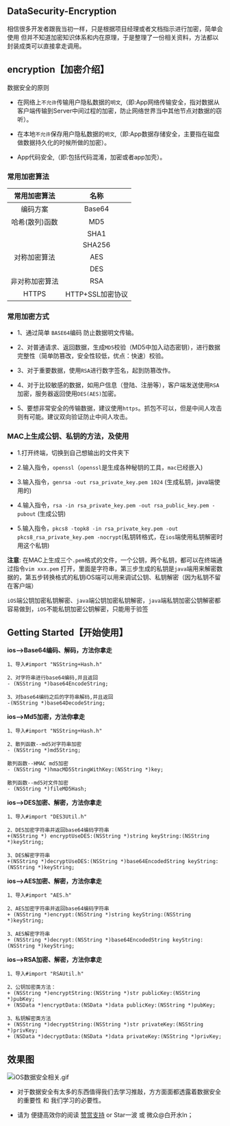## DataSecurity-Encryption

相信很多开发者跟我当初一样，只是根据项目经理或者文档指示进行加密，简单会使用 但并不知道加密知识体系和内在原理，于是整理了一份相关资料，方法都以封装成类可以直接拿走调用。


## encryption【加密介绍】

数据安全的原则
- 在网络上`不允许`传输用户隐私数据的`明文`,（即:App网络传输安全，指对数据从客户端传输到Server中间过程的加密，防止网络世界当中其他节点对数据的窃听）。

- 在本地`不允许`保存用户隐私数据的`明文`,（即:App数据存储安全，主要指在磁盘做数据持久化的时候所做的加密）。

- App代码安全,（即:包括代码混淆，加密或者app加壳）。

### 常用加密算法

|常用加密算法 | 名称 |
|:-: |:-:|
| 编码方案 | Base64 |
| 哈希(散列)函数 | MD5 |
|   | SHA1 |
|   | SHA256 |
| 对称加密算法 | AES |
|  | DES |
| 非对称加密算法 | RSA |
| HTTPS | HTTP+SSL加密协议 |

### 常用加密方式

- 1、通过简单 `BASE64`编码 防止数据明文传输。

- 2、对普通请求、返回数据，生成`MD5`校验（MD5中加入动态密钥），进行数据完整性（简单防篡改，安全性较低，优点：快速）校验。

- 3、对于重要数据，使用`RSA`进行数字签名，起到防篡改作。

- 4、对于比较敏感的数据，如用户信息（登陆、注册等），客户端发送使用`RSA`加密，服务器返回使用`DES(AES)`加密。

- 5、要想非常安全的传输数据，建议使用`https`。抓包不可以，但是中间人攻击则有可能。建议双向验证防止中间人攻击。



### MAC上生成公钥、私钥的方法，及使用

- 1.打开终端，切换到自己想输出的文件夹下

- 2.输入指令，`openssl`（`openssl`是生成各种秘钥的工具，`mac`已经嵌入)

- 3.输入指令，`genrsa -out rsa_private_key.pem 1024` (生成私钥，java端使用的)

- 4.输入指令，`rsa -in rsa_private_key.pem -out rsa_public_key.pem -pubout` (生成公钥)

- 5.输入指令，`pkcs8 -topk8 -in rsa_private_key.pem -out pkcs8_rsa_private_key.pem -nocrypt`(私钥转格式，在`ios`端使用私钥解密时用这个私钥)

**注意**: 在MAC上生成三个`.pem`格式的文件，一个公钥，两个私钥，都可以在终端通过指令`vim xxx.pem` 打开，里面是字符串，第三步生成的私钥是`java`端用来解密数据的，第五步转换格式的私钥iOS端可以用来调试公钥、私钥解密（因为私钥不留在客户端）  

`iOS`端公钥加密私钥解密、`java`端公钥加密私钥解密，`java`端私钥加密公钥解密都容易做到，`iOS`不能私钥加密公钥解密，只能用于验签


## Getting Started【开始使用】

**ios-->Base64编码、解码，方法你拿走**
```objc
1、导入#import "NSString+Hash.h"

2、对字符串进行base64编码,并且返回
- (NSString *)base64EncodeString;

3、对base64编码之后的字符串解码,并且返回
-(NSString *)base64DecodeString;
```

**ios-->Md5加密，方法你拿走**
```objc
1、导入#import "NSString+Hash.h"

2、散列函数--md5对字符串加密
- (NSString *)md5String;

散列函数--HMAC md5加密
- (NSString *)hmacMD5StringWithKey:(NSString *)key;

散列函数--md5对文件加密
- (NSString *)fileMD5Hash;
```

**ios-->DES加密、解密，方法你拿走**
```objc
1、导入#import "DES3Util.h"

2、DES加密字符串并返回base64编码字符串
+(NSString *) encryptUseDES:(NSString *)string keyString:(NSString *)keyString;

3、DES解密字符串
+(NSString *)decryptUseDES:(NSString *)base64EncodedString keyString:(NSString *)keyString;
```

**ios-->AES加密、解密，方法你拿走**
```objc
1、导入#import "AES.h"

2、AES加密字符串并返回base64编码字符串
+ (NSString *)encrypt:(NSString *)string keyString:(NSString *)keyString;

3、AES解密字符串
+ (NSString *)decrypt:(NSString *)base64EncodedString keyString:(NSString *)keyString;
```

**ios-->RSA加密、解密，方法你拿走**
```objc
1、导入#import "RSAUtil.h"

2、公钥加密类方法：
+ (NSString *)encryptString:(NSString *)str publicKey:(NSString *)pubKey;
+ (NSData *)encryptData:(NSData *)data publicKey:(NSString *)pubKey;

3、私钥解密类方法
+ (NSString *)decryptString:(NSString *)str privateKey:(NSString *)privKey;
+ (NSData *)decryptData:(NSData *)data privateKey:(NSString *)privKey;
```

## 效果图
![iOS数据安全相关.gif](http://upload-images.jianshu.io/upload_images/2230763-5ff2f3b6e380f7f7.gif?imageMogr2/auto-orient/strip)


- 对于数据安全有太多的东西值得我们去学习推敲，方方面面都透露着数据安全的重要性 和 我们学习的必要性。


- 请为 便捷高效你的阅读 [赞赏支持](http://upload-images.jianshu.io/upload_images/2230763-207aed82693a7fa4.jpg?imageMogr2/auto-orient/strip%7CimageView2/2/w/1240) or Star一波 或 微众@白开水ln；
 


